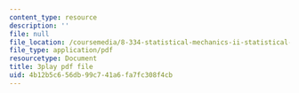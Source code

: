 ```yaml
---
content_type: resource
description: ''
file: null
file_location: /coursemedia/8-334-statistical-mechanics-ii-statistical-physics-of-fields-spring-2014/4b12b5c656db99c741a6fa7fc308f4cb_yBdXS5dXQN4.pdf
file_type: application/pdf
resourcetype: Document
title: 3play pdf file
uid: 4b12b5c6-56db-99c7-41a6-fa7fc308f4cb
---
```

